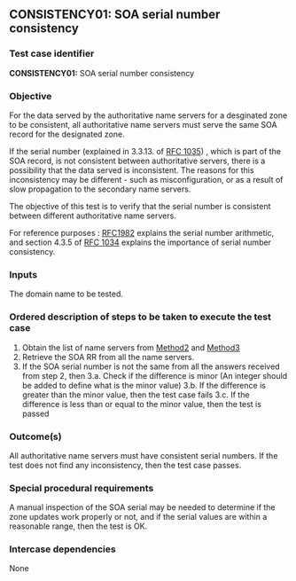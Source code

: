 ## CONSISTENCY01: SOA serial number consistency

### Test case identifier

**CONSISTENCY01:** SOA serial number consistency

### Objective

For the data served by the authoritative name servers for a desginated zone
to be consistent, all authoritative name servers must serve the same SOA
record for the designated zone.   

If the serial number (explained in 3.3.13. of [RFC 1035](http://tools.ietf.org/html/rfc1035)) 
, which is part of the SOA record, is not consistent between authoritative servers, 
there is a possibility that the data served is inconsistent. The reasons for this 
inconsistency may be different - such as misconfiguration, or as a result of slow 
propagation to the secondary name servers.

The objective of this test is to verify that the serial number is consistent
between different authoritative name servers.

For reference purposes : [RFC1982](http://tools.ietf.org/html/rfc1982) 
explains the serial number arithmetic, and section 4.3.5 of 
[RFC 1034](http://tools.ietf.org/html/rfc1035) explains the importance of
serial number consistency.


### Inputs

The domain name to be tested.

### Ordered description of steps to be taken to execute the test case

1. Obtain the list of name servers from [Method2](../Methods.md) and
   [Method3](../Methods.md)
2. Retrieve the SOA RR from all the name servers. 
3. If the SOA serial number is not the same from all the answers received
   from step 2, then
	3.a. Check if the difference is minor (An integer should be added to
	define what is the minor value)
	3.b. If the difference is greater than the minor value, then the
	test case fails
	3.c. If the difference is less than or equal to the minor value,
	then the test is passed

### Outcome(s)

All authoritative name servers must have consistent serial numbers. If the
test does not find any inconsistency, then the test case passes.

### Special procedural requirements	

A manual inspection of the SOA serial may be needed to determine if the zone
updates work properly or not, and if the serial values are within a
reasonable range, then the test is OK.

### Intercase dependencies

None
